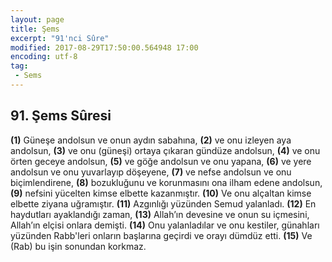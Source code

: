 ```yaml
---
layout: page
title: Şems
excerpt: "91'nci Sûre"
modified: 2017-08-29T17:50:00.564948 17:00
encoding: utf-8
tag: 
 - Sems
---
```


## 91. Şems Sûresi

**(1)** Güneşe andolsun ve onun aydın sabahına,
**(2)** ve onu izleyen aya andolsun,
**(3)** ve onu (güneşi) ortaya çıkaran gündüze andolsun,
**(4)** ve onu örten geceye andolsun,
**(5)** ve göğe andolsun ve onu yapana,
**(6)** ve yere andolsun ve onu yuvarlayıp döşeyene,
**(7)** ve nefse andolsun ve onu biçimlendirene,
**(8)** bozukluğunu ve korunmasını ona ilham edene andolsun,
**(9)** nefsini yücelten kimse elbette kazanmıştır.
**(10)** Ve onu alçaltan kimse elbette ziyana uğramıştır.
**(11)** Azgınlığı yüzünden Semud yalanladı.
**(12)** En haydutları ayaklandığı zaman,
**(13)** Allah’ın devesine ve onun su içmesini, Allah’ın elçisi onlara demişti.
**(14)** Onu yalanladılar ve onu kestiler, günahları yüzünden Rabb'leri onların başlarına geçirdi ve orayı dümdüz etti.
**(15)** Ve (Rab) bu işin sonundan korkmaz.
